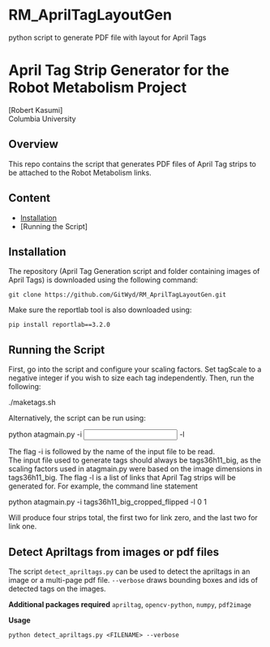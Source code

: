 # RM_AprilTagLayoutGen
python script to generate PDF file with layout for April Tags

# April Tag Strip Generator for the Robot Metabolism Project

[Robert Kasumi]
<br>
Columbia University
<br>

## Overview
This repo contains the script that generates PDF files of April Tag strips to be attached to the Robot Metabolism links.

## Content

- [Installation](#installation)
- [Running the Script]

## Installation

The repository (April Tag Generation script and folder containing images of April Tags) is downloaded using the following command:

```
git clone https://github.com/GitWyd/RM_AprilTagLayoutGen.git
```

Make sure the reportlab tool is also downloaded using:
```
pip install reportlab==3.2.0
```

## Running the Script

First, go into the script and configure your scaling factors. Set tagScale to a negative integer if you wish to size each tag independently.
Then, run the following:

./maketags.sh <list of link numbers>

Alternatively, the script can be run using:

python atagmain.py -i <input file> -l <list of link numbers>

The flag -i is followed by the name of the input file to be read.  
The input file used to generate tags should always be tags36h11_big, as the scaling factors used in atagmain.py were based on the image dimensions in tags36h11_big. 
The flag -l is a list of links that April Tag strips will be generated for. For example, the command line statement 

python atagmain.py -i tags36h11_big_cropped_flipped -l 0 1

Will produce four strips total, the first two for link zero, and the last two for link one.

## Detect Apriltags from images or pdf files
The script `detect_apriltags.py` can be used to detect the apriltags in an image or a multi-page pdf file. `--verbose` draws bounding boxes and ids of detected tags on the images.

**Additional packages required**
`apriltag`, `opencv-python`, `numpy`, `pdf2image`

**Usage**
```
python detect_apriltags.py <FILENAME> --verbose
```
